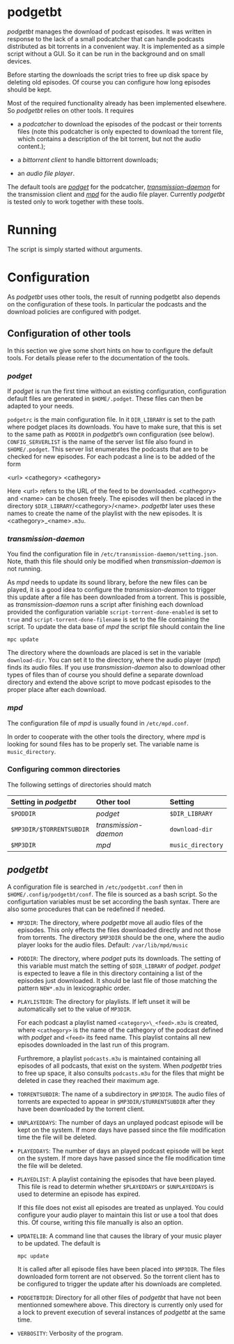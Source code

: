 podgetbt
========

<span>*podgetbt*</span> manages the download of podcast episodes. It was written in response to the lack of a small podcatcher that can handle podcasts distributed as bit torrents in a convenient way. It is implemented as a simple script without a GUI. So it can be run in the background and on small devices.

Before starting the downloads the script tries to free up disk space by deleting old episodes. Of course you can configure how long episodes should be kept.

Most of the required functionality already has been implemented elsewhere. So <span>*podgetbt*</span> relies on other tools. It requires

-   a *podcatcher* to download the episodes of the podcast or their torrents files (note this podcatcher is only expected to download the torrent file, which contains a description of the bit torrent, but not the audio content.);

-   a *bittorrent client* to handle bittorrent downloads;

-   an *audio file player*.

The default tools are [*podget*](http://podget.sourceforge.net) for the podcatcher, [*transmission-daemon*](http://www.transmissionbt.com) for the transmission client and [*mpd*](http://www.musicpd.org) for the audio file player. Currently <span>*podgetbt*</span> is tested only to work together with these tools.

Running
=======

The script is simply started without arguments.

Configuration
=============

As *podgetbt* uses other tools, the result of running podgetbt also depends on the configuration of these tools. In particular the podcasts and the download policies are configured with podget.

Configuration of other tools
----------------------------

In this section we give some short hints on how to configure the default tools. For details please refer to the documentation of the tools.

### *podget*

If *podget* is run the first time without an existing configuration, configuration default files are generated in `$HOME/.podget`. These files can then be adapted to your needs.

`podgetrc` is the main configuration file. In it `DIR_LIBRARY` is set to the path where podget places its downloads. You have to make sure, that this is set to the same path as `PODDIR` in <span>*podgetbt*</span>’s own configuration (see below). `CONFIG_SERVERLIST` is the name of the server list file also found in `$HOME/.podget`. This server list enumerates the podcasts that are to be checked for new episodes. For each podcast a line is to be added of the form

\<url\> \<cathegory\> \<cathegory\>

Here \<url\> refers to the URL of the feed to be downloaded. \<cathegory\> and \<name\> can be chosen freely. The episodes will then be placed in the directory `$DIR_LIBRARY`/\<cathegory\>/\<name\>. <span>*podgetbt*</span> later uses these names to create the name of the playlist with the new episodes. It is \<cathegory\>\_\<name\>`.m3u`.

### *transmission-daemon*

You find the configuration file in `/etc/transmission-daemon/setting.json`. Note, thath this file should only be modified when *transmission-daemon* is not running.

As *mpd* needs to update its sound library, before the new files can be played, it is a good idea to configure the *transmission-deamon* to trigger this update after a file has been downloaded from a torrent. This is possible, as *transmission-daemon* runs a script after finishing each download provided the configuration variable `script-torrent-done-enabled` is set to `true` and `script-torrent-done-filename` is set to the file containing the script. To update the data base of *mpd* the script file should contain the line

    mpc update

The directory where the downloads are placed is set in the variable `download-dir`. You can set it to the directory, where the audio player (*mpd*) finds its audio files. If you use *transmission-daemon* also to download other types of files than of course you should define a separate download directory and extend the above script to move podcast episodes to the proper place after each download.

### *mpd*

The configuration file of *mpd* is usually found in `/etc/mpd.conf`.

In order to cooperate with the other tools the directory, where *mpd* is looking for sound files has to be properly set. The variable name is `music_directory`.

### Configuring common directories

The following settings of directories should match

| Setting in *podgetbt*    | Other tool            | Setting           |
|:-------------------------|:----------------------|:------------------|
| `$PODDIR`                | *podget*              | `$DIR_LIBRARY`    |
| `$MP3DIR/$TORRENTSUBDIR` | *transmission-daemon* | `download-dir`    |
| `$MP3DIR`                | *mpd*                 | `music_directory` |

*podgetbt*
----------

A configuration file is searched in `/etc/podgetbt.conf` then in `$HOME/.config/podgetbt/conf`. The file is sourced as a bash script. So the configurtation variables must be set according the bash syntax. There are also some procedures that can be redefined if needed.

-   `MP3DIR`: The directory, where *podgetbt* move all audio files of the episodes. This only effects the files downloaded directly and not those from torrents. The directory `$MP3DIR` should be the one, where the audio player looks for the audio files. Default: `/var/lib/mpd/music`

-   `PODDIR`: The directory, where *podget* puts its downloads. The setting of this variable must match the setting of `$DIR_LIBRARY` of *podget*. *podget* is expected to leave a file in this directory containing a list of the episodes just downloaded. It should be last file of those matching the pattern `NEW*.m3u` in lexicographic order.

-   `PLAYLISTDIR`: The directory for playlists. If left unset it will be automatically set to the value of `MP3DIR`.

    For each podcast a playlist named `<category>\_<feed>.m3u` is created, where `<cathegory>` is the name of the cathegory of the podcast defined with *podget* and `<feed>` its feed name. This playlist contains all new episodes downloaded in the last run of this program.

    Furthremore, a playlist `podcasts.m3u` is maintained containing all episodes of all podcasts, that exist on the system. When *podgetbt* tries to free up space, it also consults `podcasts.m3u` for the files that might be deleted in case they reached their maximum age.

-   `TORRENTSUBDIR`: The name of a subdirectory in `$MP3DIR`. The audio files of torrents are expected to appear in `$MP3DIR/$TURRENTSUBDIR` after they have been downloaded by the torrent client.

-   `UNPLAYEDDAYS`: The number of days an unplayed podcast episode will be kept on the system. If more days have passed since the file modification time the file will be deleted.

-   `PLAYEDDAYS`: The number of days an played podcast episode will be kept on the system. If more days have passed since the file modification time the file will be deleted.

-   `PLAYEDLIST`: A playlist containing the episodes that have been played. This file is read to determin whether `$PLAYEDDAYS` or `$UNPLAYEDDAYS` is used to determine an episode has expired.

    If this file does not exist all episodes are treated as unplayed. You could configure your audio player to maintain this list or use a tool that does this. Of course, writing this file manually is also an option.

-   `UPDATELIB`: A command line that causes the library of your music player to be updated. The default is

        mpc update

    It is called after all episode files have been placed into `$MP3DIR`. The files downloaded form torrent are not observed. So the torrent client has to be configured to trigger the update after his downloads are completed.

-   `PODGETBTDIR`: Directory for all other files of <span>*podgetbt*</span> that have not been mentionned somewhere above. This directory is currently only used for a lock to prevent execution of several instances of <span>*podgetbt*</span> at the same time.

-   `VERBOSITY`: Verbosity of the program.


